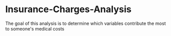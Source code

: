# Insurance-Charges-Analysis
The goal of this analysis is to determine which variables contribute the most to someone's medical costs
